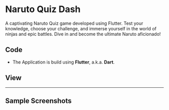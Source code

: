 # Naruto Quiz Dash

A captivating Naruto Quiz game developed using Flutter. Test your knowledge, choose your challenge, and immerse yourself in the world of ninjas and epic battles. Dive in and become the ultimate Naruto aficionado!

## Code
- The Application is build using **Flutter**, a.k.a. **Dart**.

## View


----------------------------------------------------------------------------------------------------------------------------------------------------------------------
## Sample Screenshots

